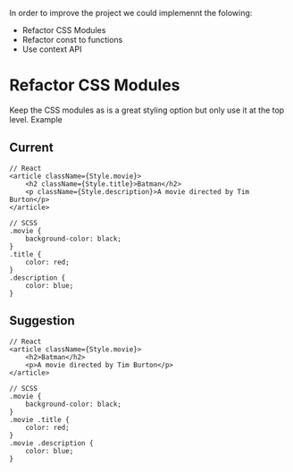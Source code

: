 In order to improve the project we could implemennt the folowing:

- Refactor CSS Modules
- Refactor const to functions
- Use context API

# Refactor CSS Modules

Keep the CSS modules as is a great styling option but only use it at the top level. Example

## Current

```
// React
<article className={Style.movie}>
    <h2 className={Style.title}>Batman</h2>
    <p className={Style.description}>A movie directed by Tim Burton</p>
</article>

// SCSS
.movie {
    background-color: black;
}
.title {
    color: red;
}
.description {
    color: blue;
}
```

## Suggestion

```
// React
<article className={Style.movie}>
    <h2>Batman</h2>
    <p>A movie directed by Tim Burton</p>
</article>

// SCSS
.movie {
    background-color: black;
}
.movie .title {
    color: red;
}
.movie .description {
    color: blue;
}
```
